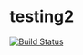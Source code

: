 # testing2
[![Build Status](https://travis-ci.org/Hemmemm/testing2.svg?branch=master)](https://travis-ci.org/Hemmemm/testing2)
